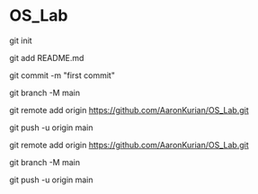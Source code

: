 # OS_Lab


git init

git add README.md

git commit -m "first commit"

git branch -M main

git remote add origin https://github.com/AaronKurian/OS_Lab.git






git push -u origin main

git remote add origin https://github.com/AaronKurian/OS_Lab.git

git branch -M main

git push -u origin main

